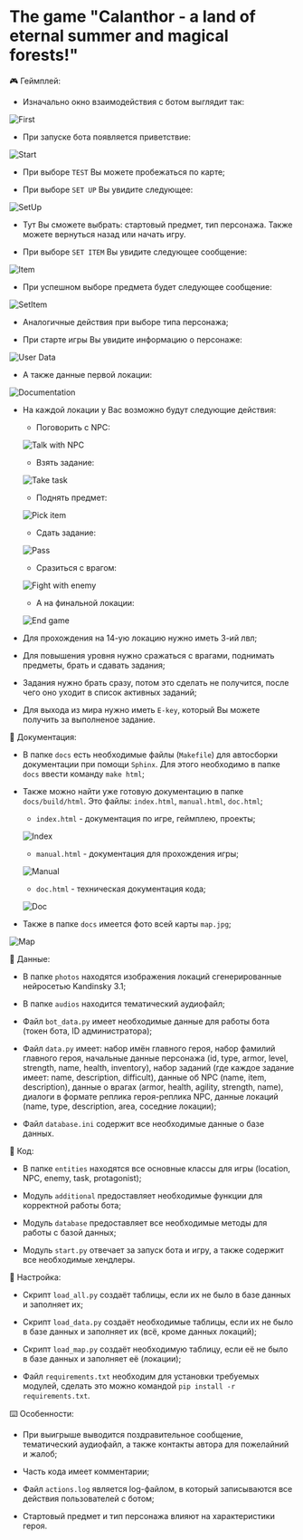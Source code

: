 # The game "Calanthor - a land of eternal summer and magical forests!"

🎮 Геймплей:

- Изначально окно взаимодействия с ботом выглядит так:

![First](description/first.jpg)

- При запуске бота появляется приветствие:

![Start](description/start.jpg)

- При выборе `TEST` Вы можете пробежаться по карте;

- При выборе `SET UP` Вы увидите следующее:

![SetUp](description/set_up.jpg)

- Тут Вы сможете выбрать: стартовый предмет, тип персонажа. Также можете вернуться назад или начать игру.

- При выборе `SET ITEM` Вы увидите следующее сообщение:

![Item](description/item.jpg)

- При успешном выборе предмета будет следующее сообщение:

![SetItem](description/set_item.jpg)

- Аналогичные действия при выборе типа персонажа;

- При старте игры Вы увидите информацию о персонаже:

![User Data](description/user_data.jpg)

- А также данные первой локации:

![Documentation](description/location.jpg)

- На каждой локации у Вас возможно будут следующие действия:
  - Поговорить с NPC:
  
  ![Talk with NPC](description/talk.jpg)

  - Взять задание:
  
  ![Take task](description/take.jpg)

  - Поднять предмет:
  
  ![Pick item](description/pick.jpg)

  - Сдать задание:
  
  ![Pass](description/pass.jpg)

  - Сразиться с врагом:
  
  ![Fight with enemy](description/fight.jpg)

  - А на финальной локации:
  
  ![End game](description/escape.jpg)

- Для прохождения на 14-ую локацию нужно иметь 3-ий лвл;

- Для повышения уровня нужно сражаться с врагами, поднимать предметы, брать и сдавать задания;

- Задания нужно брать сразу, потом это сделать не получится, после чего оно уходит в список активных заданий;

- Для выхода из мира нужно иметь `E-key`, который Вы можете получить за выполненое задание.

📄 Документация:

- В папке `docs` есть необходимые файлы (`Makefile`) для автосборки документации при помощи `Sphinx`. Для этого необходимо в папке `docs` ввести команду `make html`;

- Также можно найти уже готовую документацию в папке `docs/build/html`. Это файлы: `index.html`, `manual.html`, `doc.html`;
  - `index.html` - документация по игре, геймплею, проекты;
  
  ![Index](description/index.jpg)

  - `manual.html` - документация для прохождения игры;
  
  ![Manual](description/manual.jpg)
  
  - `doc.html` - техническая документация кода;
  
  ![Doc](description/doc.jpg)

- Также в папке `docs` имеется фото всей карты `map.jpg`;

![Map](docs/map.jpg)


📁 Данные:

- В папке `photos` находятся изображения локаций сгенерированные нейросетью Kandinsky 3.1;

- В папке `audios` находится тематический аудиофайл;

- Файл `bot_data.py` имеет необходимые данные для работы бота (токен бота, ID администратора);

- Файл `data.py` имеет: набор имён главного героя, набор фамилий главного героя, начальные данные персонажа (id, type, armor, level, strength, name, health, inventory), набор заданий (где каждое задание имеет: name, description, difficult), данные об NPC (name, item, description), данные о врагах (armor, health, agility, strength, name), диалоги в формате реплика героя-реплика NPC, данные локаций (name, type, description, area, соседние локации);
- Файл `database.ini` содержит все необходимые данные о базе данных.

🤖 Код:

- В папке `entities` находятся все основные классы для игры (location, NPC, enemy, task, protagonist);

- Модуль `additional` предоставляет необходимые функции для корректной работы бота;

- Модуль `database` предоставляет все необходимые методы для работы с базой данных;

- Модуль `start.py` отвечает за запуск бота и игру, а также содержит все необходимые хендлеры.

🔧 Настройка:

- Скрипт `load_all.py` создаёт таблицы, если их не было в базе данных и заполняет их;

- Cкрипт `load_data.py` создаёт необходимые таблицы, если их не было в базе данных и заполняет их (всё, кроме данных локаций);

- Cкрипт `load_map.py` создаёт необходимую таблицу, если её не было в базе данных и заполняет её (локации);

- Файл `requirements.txt` необходим для установки требуемых модулей, сделать это можно командой `pip install -r requirements.txt`.

⌨️ Особенности:

- При выигрыше выводится поздравительное сообщение, тематический аудиофайл, а также контакты автора для пожелайний и жалоб;

- Часть кода имеет комментарии;

- Файл `actions.log` является log-файлом, в который записываются все действия пользователей с ботом;

- Стартовый предмет и тип персонажа влияют на характеристики героя.